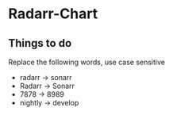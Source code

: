# Radarr-Chart

## Things to do

Replace the following words, use case sensitive

- radarr -> sonarr
- Radarr -> Sonarr
- 7878 -> 8989
- nightly -> develop